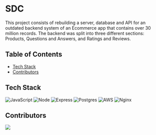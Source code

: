 # SDC
This project consists of rebuilding a server, database and API for an outdated backend system of an Ecommerce app that contains over 30 million records. The backend was split into three different sections: Products, Questions and Answers, and Ratings and Reviews.


## Table of Contents
- [Tech Stack](#tech-stack)
- [Contributors](#contributors)


## Tech Stack
![JavaScript](https://img.shields.io/badge/JavaScript-F7DF1E?style=for-the-badge&logo=javascript&logoColor=black)
![Node](https://img.shields.io/badge/-Node-9ACD32?logo=node.js&logoColor=white&style=for-the-badge)
![Express](https://img.shields.io/badge/-Express-DCDCDC?logo=express&logoColor=black&style=for-the-badge)
![Postgres](https://img.shields.io/badge/postgres-%23316192.svg?style=for-the-badge&logo=postgresql&logoColor=white)
![AWS](https://img.shields.io/badge/AWS-%23FF9900.svg?style=for-the-badge&logo=amazon-aws&logoColor=white)
![Nginx](https://img.shields.io/badge/nginx-%23009639.svg?style=for-the-badge&logo=nginx&logoColor=white)


## Contributors

<a href="https://github.com/SDC-Monarch/SDC/graphs/contributors">
  <img src="https://contrib.rocks/image?repo=SDC-Monarch/SDC" />
</a>
